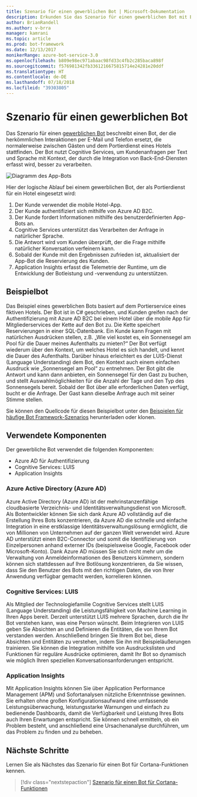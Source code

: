 ```yaml
---
title: Szenario für einen gewerblichen Bot | Microsoft-Dokumentation
description: Erkunden Sie das Szenario für einen gewerblichen Bot mit Bot Framework.
author: BrianRandell
ms.author: v-brra
manager: kamrani
ms.topic: article
ms.prod: bot-framework
ms.date: 12/13/2017
monikerRange: azure-bot-service-3.0
ms.openlocfilehash: b809e98ec971abaac98fd33c4fb2c285baca898f
ms.sourcegitcommit: f576981342fb3361216675815714e24281e20ddf
ms.translationtype: HT
ms.contentlocale: de-DE
ms.lasthandoff: 07/18/2018
ms.locfileid: "39303805"
---
```

# <a name="commerce-bot-scenario"></a>Szenario für einen gewerblichen Bot
Das Szenario für einen [gewerblichen Bot](bot-service-scenario-commerce.md) beschreibt einen Bot, der die herkömmlichen Interaktionen per E-Mail und Telefon ersetzt, die normalerweise zwischen Gästen und dem Portierdienst eines Hotels stattfinden. Der Bot nutzt Cognitive Services, um Kundenanfragen per Text und Sprache mit Kontext, der durch die Integration von Back-End-Diensten erfasst wird, besser zu verarbeiten.

![Diagramm des App-Bots](~/media/scenarios/bot-service-scenario-commerce-bot.png)

Hier der logische Ablauf bei einem gewerblichen Bot, der als Portierdienst für ein Hotel eingesetzt wird:

1. Der Kunde verwendet die mobile Hotel-App.
2. Der Kunde authentifiziert sich mithilfe von Azure AD B2C.
3. Der Kunde fordert Informationen mithilfe des benutzerdefinierten App-Bots an. 
4. Cognitive Services unterstützt das Verarbeiten der Anfrage in natürlicher Sprache.
5. Die Antwort wird vom Kunden überprüft, der die Frage mithilfe natürlicher Konversation verfeinern kann.
6. Sobald der Kunde mit den Ergebnissen zufrieden ist, aktualisiert der App-Bot die Reservierung des Kunden.
7. Application Insights erfasst die Telemetrie der Runtime, um die Entwicklung der Botleistung und -verwendung zu unterstützen.

## <a name="sample-bot"></a>Beispielbot
Das Beispiel eines gewerblichen Bots basiert auf dem Portierservice eines fiktiven Hotels. Der Bot ist in C# geschrieben, und Kunden greifen nach der Authentifizierung mit Azure AD B2C bei einem Hotel über die mobile App für Mitgliederservices der Kette auf den Bot zu. Die Kette speichert Reservierungen in einer SQL-Datenbank. Ein Kunde kann Fragen mit natürlichen Ausdrücken stellen, z.B. „Wie viel kostet es, ein Sonnensegel am Pool für die Dauer meines Aufenthalts zu mieten?“ Der Bot verfügt wiederum über den Kontext, um welches Hotel es sich handelt, und kennt die Dauer des Aufenthalts. Darüber hinaus erleichtert es der LUIS-Dienst (Language Understanding) dem Bot, den Kontext auch einem einfachen Ausdruck wie „Sonnensegel am Pool“ zu entnehmen. Der Bot gibt die Antwort und kann dann anbieten, ein Sonnensegel für den Gast zu buchen, und stellt Auswahlmöglichkeiten für die Anzahl der Tage und den Typ des Sonnensegels bereit. Sobald der Bot über alle erforderlichen Daten verfügt, bucht er die Anfrage. Der Gast kann dieselbe Anfrage auch mit seiner Stimme stellen.

Sie können den Quellcode für diesen Beispielbot unter den [Beispielen für häufige Bot Framework-Szenarios](https://aka.ms/bot/scenarios) herunterladen oder klonen.

## <a name="components-youll-use"></a>Verwendete Komponenten
Der gewerbliche Bot verwendet die folgenden Komponenten:
-   Azure AD für Authentifizierung
-   Cognitive Services: LUIS
-   Application Insights

### <a name="azure-active-directory-azure-ad"></a>Azure Active Directory (Azure AD)
Azure Active Directory (Azure AD) ist der mehrinstanzenfähige cloudbasierte Verzeichnis- und Identitätsverwaltungsdienst von Microsoft. Als Botentwickler können Sie sich dank Azure AD vollständig auf die Erstellung Ihres Bots konzentrieren, da Azure AD die schnelle und einfache Integration in eine erstklassige Identitätsverwaltungslösung ermöglicht, die von Millionen von Unternehmen auf der ganzen Welt verwendet wird. Azure AD unterstützt einen B2C-Connector und somit die Identifizierung von Einzelpersonen anhand externer IDs (beispielsweise Google, Facebook oder Microsoft-Konto). Dank Azure AD müssen Sie sich nicht mehr um die Verwaltung von Anmeldeinformationen des Benutzers kümmern, sondern können sich stattdessen auf Ihre Botlösung konzentrieren, da Sie wissen, dass Sie den Benutzer des Bots mit den richtigen Daten, die von Ihrer Anwendung verfügbar gemacht werden, korrelieren können.

### <a name="cognitive-services-luis"></a>Cognitive Services: LUIS
Als Mitglied der Technologiefamilie Cognitive Services stellt LUIS (Language Understanding) die Leistungsfähigkeit von Machine Learning in Ihren Apps bereit. Derzeit unterstützt LUIS mehrere Sprachen, durch die Ihr Bot verstehen kann, was eine Person wünscht. Beim Integrieren von LUIS geben Sie Absichten an und Definieren die Entitäten, die von Ihrem Bot verstanden werden. Anschließend bringen Sie Ihrem Bot bei, diese Absichten und Entitäten zu verstehen, indem Sie ihn mit Beispieläußerungen trainieren. Sie können die Integration mithilfe von Ausdruckslisten und Funktionen für reguläre Ausdrücke optimieren, damit Ihr Bot so dynamisch wie möglich Ihren speziellen Konversationsanforderungen entspricht.

### <a name="application-insights"></a>Application Insights
Mit Application Insights können Sie über Application Performance Management (APM) und Sofortanalysen nützliche Erkenntnisse gewinnen. Sie erhalten ohne großen Konfigurationsaufwand eine umfassende Leistungsüberwachung, leistungsstarke Warnungen und einfach zu bedienende Dashboards, damit die Verfügbarkeit und Leistung Ihres Bots auch Ihren Erwartungen entspricht. Sie können schnell ermitteln, ob ein Problem besteht, und anschließend eine Ursachenanalyse durchführen, um das Problem zu finden und zu beheben.

## <a name="next-steps"></a>Nächste Schritte
Lernen Sie als Nächstes das Szenario für einen Bot für Cortana-Funktionen kennen.

> [!div class="nextstepaction"]
> [Szenario für einen Bot für Cortana-Funktionen](bot-service-scenario-cortana-skill.md)

